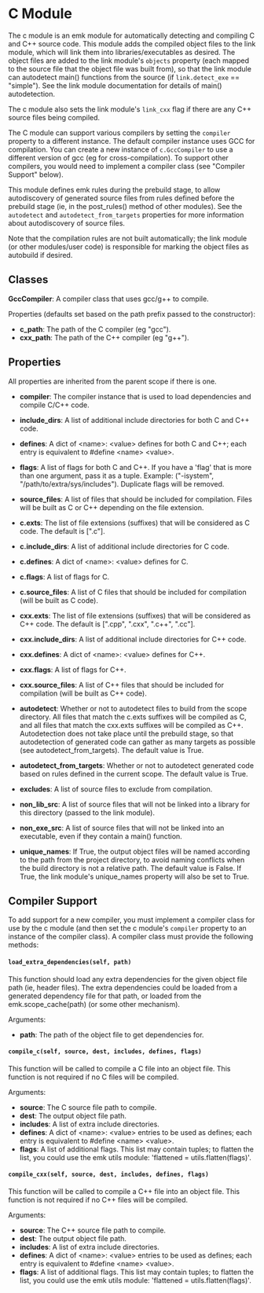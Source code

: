 C Module
========

The c module is an emk module for automatically detecting and compiling C and C++ source code. This module adds the compiled object
files to the link module, which will link them into libraries/executables as desired. The object files are added to the link module's
`objects` property (each mapped to the source file that the object file was built from), so that the link module can autodetect main()
functions from the source (if `link.detect_exe` == "simple"). See the link module documentation for details of main() autodetection.

The c module also sets the link module's `link_cxx` flag if there are any C++ source files being compiled.

The C module can support various compilers by setting the `compiler` property to a different instance. The default compiler instance
uses GCC for compilation. You can create a new instance of `c.GccCompiler` to use a different version of gcc (eg for cross-compilation).
To support other compilers, you would need to implement a compiler class (see "Compiler Support" below).

This module defines emk rules during the prebuild stage, to allow autodiscovery of generated source files
from rules defined before the prebuild stage (ie, in the post_rules() method of other modules). See the
`autodetect` and `autodetect_from_targets` properties for more information about autodiscovery of source files.

Note that the compilation rules are not built automatically; the link module (or other modules/user code)
is responsible for marking the object files as autobuild if desired.

Classes
-------

**GccCompiler**: A compiler class that uses gcc/g++ to compile.

Properties (defaults set based on the path prefix passed to the constructor):
 * **c_path**: The path of the C compiler (eg "gcc").
 * **cxx_path**: The path of the C++ compiler (eg "g++").

Properties
----------
All properties are inherited from the parent scope if there is one.

 * **compiler**: The compiler instance that is used to load dependencies and compile C/C++ code.
 * **include_dirs**: A list of additional include directories for both C and C++ code.
 * **defines**: A dict of &lt;name>: &lt;value> defines for both C and C++; each entry is equivalent to #define &lt;name> &lt;value>.
 * **flags**: A list of flags for both C and C++. If you have a 'flag' that is more than one argument,
              pass it as a tuple. Example: ("-isystem", "/path/to/extra/sys/includes"). Duplicate flags will be removed.
 * **source_files**: A list of files that should be included for compilation. Files will be built as C or C++ depending on the file extension.
  
 * **c.exts**: The list of file extensions (suffixes) that will be considered as C code. The default is [".c"].
 * **c.include_dirs**: A list of additional include directories for C code.
 * **c.defines**: A dict of &lt;name>: &lt;value> defines for C.
 * **c.flags**: A list of flags for C.
 * **c.source_files**: A list of C files that should be included for compilation (will be built as C code).
  
 * **cxx.exts**: The list of file extensions (suffixes) that will be considered as C++ code. The default is [".cpp", ".cxx", ".c++", ".cc"].
 * **cxx.include_dirs**: A list of additional include directories for C++ code.
 * **cxx.defines**: A dict of &lt;name>: &lt;value> defines for C++.
 * **cxx.flags**: A list of flags for C++.
 * **cxx.source_files**: A list of C++ files that should be included for compilation (will be built as C++ code).
  
 * **autodetect**: Whether or not to autodetect files to build from the scope directory. All files that match the
                   c.exts suffixes will be compiled as C, and all files that match the cxx.exts suffixes will be
                   compiled as C++. Autodetection does not take place until the prebuild stage, so that autodetection
                   of generated code can gather as many targets as possible (see autodetect_from_targets).
                   The default value is True.
 * **autodetect_from_targets**: Whether or not to autodetect generated code based on rules defined in the current scope.
                             The default value is True.
 * **excludes**: A list of source files to exclude from compilation.
 * **non_lib_src**: A list of source files that will not be linked into a library for this directory (passed to the link module).
 * **non_exe_src**: A list of source files that will not be linked into an executable, even if they contain a main() function.
 * **unique_names**: If True, the output object files will be named according to the path from the project directory,
                     to avoid naming conflicts when the build directory is not a relative path. The default value
                     is False. If True, the link module's unique_names property will also be set to True.

Compiler Support
----------------

To add support for a new compiler, you must implement a compiler class for use by the c module (and then set the c module's `compiler` property
to an instance of the compiler class). A compiler class must provide the following methods:

#### `load_extra_dependencies(self, path)`
This function should load any extra dependencies for the given object file path (ie, header files). The extra dependencies could be loaded from a generated
dependency file for that path, or loaded from the emk.scope_cache(path) (or some other mechanism).

Arguments:
 * **path**: The path of the object file to get dependencies for.

#### `compile_c(self, source, dest, includes, defines, flags)`
This function will be called to compile a C file into an object file. This function is not required if no C files will be compiled.

Arguments:
 * **source**: The C source file path to compile.
 * **dest**: The output object file path.
 * **includes**: A list of extra include directories.
 * **defines**: A dict of &lt;name>: &lt;value> entries to be used as defines; each entry is equivalent to #define &lt;name> &lt;value>.
 * **flags**: A list of additional flags. This list may contain tuples; to flatten the list, you could use
              the emk utils module: 'flattened = utils.flatten(flags)'.

#### `compile_cxx(self, source, dest, includes, defines, flags)`
This function will be called to compile a C++ file into an object file. This function is not required if no C++ files will be compiled.

Arguments:
 * **source**: The C++ source file path to compile.
 * **dest**: The output object file path.
 * **includes**: A list of extra include directories.
 * **defines**: A dict of &lt;name>: &lt;value> entries to be used as defines; each entry is equivalent to #define &lt;name> &lt;value>.
 * **flags**: A list of additional flags. This list may contain tuples; to flatten the list, you could use
              the emk utils module: 'flattened = utils.flatten(flags)'.

